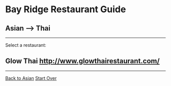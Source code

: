 # Bay Ridge Restaurant Guide
## Asian --> Thai
---
Select a restaurant:
## Glow Thai http://www.glowthairestaurant.com/
---
[Back to Asian](../)
[Start Over](../home.md)
